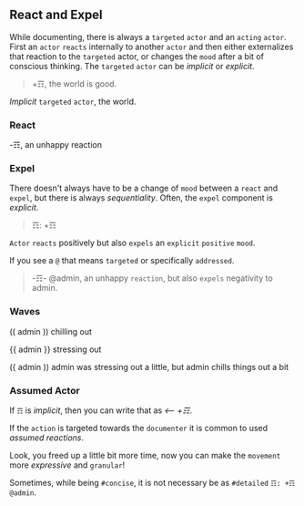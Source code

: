 ## React and Expel
While documenting, there is always a `targeted` `actor` and an `acting` `actor`.  First an `actor` `reacts` internally to another `actor` and then either externalizes that reaction to the `targeted` actor, or changes the `mood` after a bit of conscious thinking. The `targeted` `actor` can be _implicit_ or _explicit_.  

> +☶, the world is good.

_Implicit_ `targeted` `actor`, the world.


### React
-☶, an unhappy reaction

### Expel
There doesn't always have to be a change of `mood` between a `react` and `expel`, but there is always _sequentiality_.  Often, the `expel` component is _explicit_.

> ☶: +☶

`Actor` `reacts` positively but also `expels` an `explicit` `positive` `mood`.

If you see a `@` that means `targeted` or specifically `addressed`.

> -☶- @admin, an unhappy `reaction`, but also `expels` negativity to admin.

### Waves
(( admin )) chilling out

{{ admin }} stressing out

({ admin )) admin was stressing out a little, but admin chills things out a bit

### Assumed Actor
If `☶` is _implicit_, then you can write that as _<-- +☶_.  

If the `action` is targeted towards the `documenter` it is common to used _assumed reactions_.

Look, you freed up a little bit more time, now you can make the `movement` more _expressive_ and `granular`!

Sometimes, while being `#concise`, it is not necessary be as `#detailed` `☶: +☶ @admin`.  